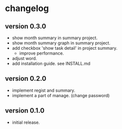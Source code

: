# changelog

## version 0.3.0
  - show month summary in summary project.
  - show month summary graph in summary project.
  - add checkbox 'show task detail' in project summary.
    - improve performance.
  - adjust word.
  - add installation guide. see INSTALL.md

## version 0.2.0
  - implement regist and summary.
  - implement a part of manage. (change password)

## version 0.1.0
  - initial release.
